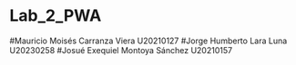 # Lab_2_PWA

#Mauricio Moisés Carranza Viera U20210127
#Jorge Humberto Lara Luna U20230258
#Josué Exequiel Montoya Sánchez U20210157

